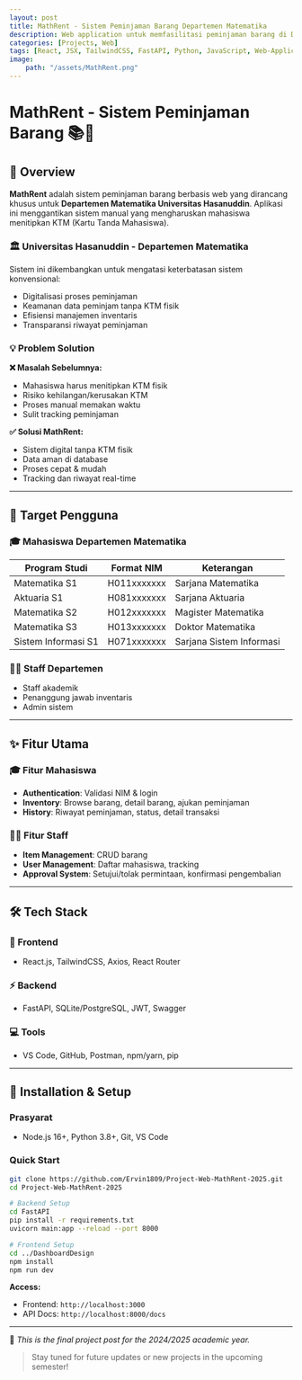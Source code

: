 ```yaml
---
layout: post
title: MathRent - Sistem Peminjaman Barang Departemen Matematika
description: Web application untuk memfasilitasi peminjaman barang di Departemen Matematika Universitas Hasanuddin
categories: [Projects, Web]
tags: [React, JSX, TailwindCSS, FastAPI, Python, JavaScript, Web-Application, University-System, Rental-Management, Full-Stack]
image:
    path: "/assets/MathRent.png"
---
```


# MathRent - Sistem Peminjaman Barang 📚🔧

## 🎯 Overview

**MathRent** adalah sistem peminjaman barang berbasis web yang dirancang khusus untuk **Departemen Matematika Universitas Hasanuddin**. Aplikasi ini menggantikan sistem manual yang mengharuskan mahasiswa menitipkan KTM (Kartu Tanda Mahasiswa).

### 🏛️ Universitas Hasanuddin - Departemen Matematika

Sistem ini dikembangkan untuk mengatasi keterbatasan sistem konvensional:
- Digitalisasi proses peminjaman
- Keamanan data peminjam tanpa KTM fisik
- Efisiensi manajemen inventaris
- Transparansi riwayat peminjaman

### 💡 Problem Solution

**❌ Masalah Sebelumnya:**
- Mahasiswa harus menitipkan KTM fisik
- Risiko kehilangan/kerusakan KTM
- Proses manual memakan waktu
- Sulit tracking peminjaman

**✅ Solusi MathRent:**
- Sistem digital tanpa KTM fisik
- Data aman di database
- Proses cepat & mudah
- Tracking dan riwayat real-time

---

## 👥 Target Pengguna

### 🎓 Mahasiswa Departemen Matematika

| Program Studi | Format NIM | Keterangan |
|---------------|------------|------------|
| Matematika S1 | H011xxxxxxx | Sarjana Matematika |
| Aktuaria S1   | H081xxxxxxx | Sarjana Aktuaria |
| Matematika S2 | H012xxxxxxx | Magister Matematika |
| Matematika S3 | H013xxxxxxx | Doktor Matematika |
| Sistem Informasi S1 | H071xxxxxxx | Sarjana Sistem Informasi |

### 👨‍💼 Staff Departemen
- Staff akademik
- Penanggung jawab inventaris
- Admin sistem

---

## ✨ Fitur Utama

### 🎓 Fitur Mahasiswa
- **Authentication**: Validasi NIM & login
- **Inventory**: Browse barang, detail barang, ajukan peminjaman
- **History**: Riwayat peminjaman, status, detail transaksi

### 👨‍💼 Fitur Staff
- **Item Management**: CRUD barang
- **User Management**: Daftar mahasiswa, tracking
- **Approval System**: Setujui/tolak permintaan, konfirmasi pengembalian

---

## 🛠️ Tech Stack

### 🎨 Frontend
- React.js, TailwindCSS, Axios, React Router

### ⚡ Backend
- FastAPI, SQLite/PostgreSQL, JWT, Swagger

### 💻 Tools
- VS Code, GitHub, Postman, npm/yarn, pip

---

## 🚀 Installation & Setup

### Prasyarat
- Node.js 16+, Python 3.8+, Git, VS Code

### Quick Start

```bash
git clone https://github.com/Ervin1809/Project-Web-MathRent-2025.git
cd Project-Web-MathRent-2025

# Backend Setup
cd FastAPI
pip install -r requirements.txt
uvicorn main:app --reload --port 8000

# Frontend Setup
cd ../DashboardDesign
npm install
npm run dev
```

**Access:**
- Frontend: `http://localhost:3000`
- API Docs: `http://localhost:8000/docs`

---

📌 _This is the final project post for the 2024/2025 academic year._

> Stay tuned for future updates or new projects in the upcoming semester!
